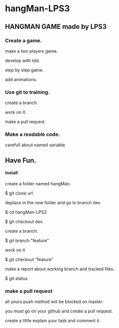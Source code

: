 # hangMan-LPS3

## HANGMAN GAME made by LPS3

### Create a game.

make a two players game.

develop with tdd.

step by step game.

add animations. 

### Use git to training.

 create a branch.
 
 work on it.
 
 make a pull request.
 
### Make a readable code.

carefull about named variable.
  
## Have Fun.

#### install 

  create a  folder named hangMan.
  
  $ git clone url
  
  deplace in the new folder and go to branch dev.

  $ cd hangMan-LPS3

  $ git checkout dev.
  
  create a branch.
  
  $ git branch "feature"
  
  work on it
  
  $ git checkout "feature"
  
  make a report about working branch and tracked files.
  
  $ git status
  
### make a pull request

  all yours push method wiil be blocked on master.
  
  you must go on your github and create a pull request.
  
  create a tittle explain your task and comment it.
